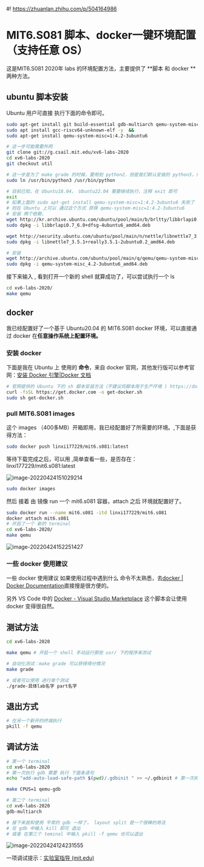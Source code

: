 #! https://zhuanlan.zhihu.com/p/504164986
# MIT6.S081 脚本、docker一键环境配置 （支持任意 OS）



这是MIT6.S081 2020年 labs 的环境配置方法，主要提供了 **脚本 和 docker ** 两种方法。



## ubuntu 脚本安装

Ubuntu 用户可直接 执行下面的命令即可。

```bash
sudo apt-get install git build-essential gdb-multiarch qemu-system-misc gcc-riscv64-linux-gnu binutils-riscv64-linux-gnu  -y && 
sudo apt install gcc-riscv64-unknown-elf -y  && 
sudo apt-get install qemu-system-misc=1:4.2-3ubuntu6

# 这一步可能需要外网
git clone git://g.csail.mit.edu/xv6-labs-2020
cd xv6-labs-2020
git checkout util

# 这一步是为了 make grade 的时候，要用到 python2，但是我们默认安装的 python3，所以做一个 ln
sudo ln /usr/bin/python3 /usr/bin/python

# 目前已知，在 Ubuntu18.04， Ubuntu22.04 需要继续执行，注释 exit 即可
exit
# 如果上面的 sudo apt-get install qemu-system-misc=1:4.2-3ubuntu6 失败了
# 则在 Ubuntu 上可以 通过这个方式 获得 qemu-system-misc=1:4.2-3ubuntu6
# 安装 两个依赖，
wget http://kr.archive.ubuntu.com/ubuntu/pool/main/b/brltty/libbrlapi0.7_6.0+dfsg-4ubuntu6_amd64.deb
sudo dpkg -i libbrlapi0.7_6.0+dfsg-4ubuntu6_amd64.deb

wget http://security.ubuntu.com/ubuntu/pool/main/n/nettle/libnettle7_3.5.1+really3.5.1-2ubuntu0.2_amd64.deb
sudo dpkg -i libnettle7_3.5.1+really3.5.1-2ubuntu0.2_amd64.deb

# 安装
wget http://archive.ubuntu.com/ubuntu/pool/main/q/qemu/qemu-system-misc_4.2-3ubuntu6_amd64.deb
sudo dpkg -i qemu-system-misc_4.2-3ubuntu6_amd64.deb

```



接下来输入       , 看到打开一个新的 shell 就算成功了，可以尝试执行一个 ls

```bash
cd xv6-labs-2020/
make qemu
```






## docker 

我已经配置好了一个基于 Ubuntu20.04 的 MIT6.S081 docker 环境，可以直接通过 docker 在**任意操作系统上配置环境。**



### 安装 docker 

下面是我在 Ubuntu 上 使用的 **命令**，来自 docker 官网，其他发行版可以参考官网：[安装 Docker 引擎|Docker 文档](https://docs.docker.com/engine/install/) 

```bash
# 官网提供的 Ubuntu 下的 sh 脚本安装方法（不建议将脚本用于生产环境 ) https://docs.docker.com/engine/install/ubuntu/#installation-methods
curl -fsSL https://get.docker.com -o get-docker.sh
sudo sh get-docker.sh
```

### pull MIT6.S081 images

这个 images （400多MB）开箱即用，我已经配置好了所需要的环境。,下面是获得方法：

```bash
sudo docker push linxi177229/mit6.s081:latest
```

等待下载完成之后，可以用  ,简单查看一些，是否存在： linxi177229/mit6.s081:latest

![image-20220424151029214](https://picture-1304504595.cos.ap-beijing.myqcloud.com/image-20220424151029214.png)

```bash
sudo docker images 
```

然后 接着 由 镜像  run 一个 mit6.s081 容器，attach 之后 环境就配置好了。

```bash
sudo docker run --name mit6.s081 -itd linxi177229/mit6.s081
docker attach mit6.s081 
# 开启了一个 新的 terminal
cd xv6-labs-2020/
make qemu
```

![image-20220424152251427](https://picture-1304504595.cos.ap-beijing.myqcloud.com/image-20220424152251427.png)



### 一些 docker 使用建议

一些 docker 使用建议 如果使用过程中遇到什么 命令不太熟悉，去[docker | Docker Documentation](https://docs.docker.com/engine/reference/commandline/docker/)直接搜是很方便的。

另外 VS Code 中的 [Docker - Visual Studio Marketplace](https://marketplace.visualstudio.com/items?itemName=ms-azuretools.vscode-docker) 这个脚本会让使用 docker 变得很自然。



## 测试方法

```bash
cd xv6-labs-2020

make qemu # 开启一个 shell 手动运行那些 usr/ 下的程序来测试

# 自动化测试：make grade 可以获得得分情况
make grade

# 或者可以使用 进行单个测试
./grade-具体lab名字 part名字

```

## 退出方式
```bash
# 在另一个新开的终端执行 
pkill -f qemu  
```


## 调试方法

```bash
# 第一个 terminal
cd xv6-labs-2020
# 第一次执行 gdb 需要 执行 下面条语句 
echo "add-auto-load-safe-path $(pwd)/.gdbinit " >> ~/.gdbinit # 第一次执行

make CPUS=1 qemu-gdb

# 第二个 terminal
cd xv6-labs-2020
gdb-multiarch

# 接下来就和使用 平常的 gdb 一样了， layout split 是一个很棒的用法
# 在 gdb 中输入 kill 即可 退出
# 或者 在第三个 teminal 中输入 pkill -f qemu 也可以退出
```

![image-20220424124231555](https://picture-1304504595.cos.ap-beijing.myqcloud.com/image-20220424124231555.png)



一项调试提示：[实验室指导 (mit.edu)](https://pdos.csail.mit.edu/6.828/2020/labs/guidance.html)











